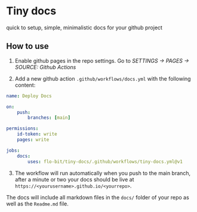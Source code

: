 # Tiny docs

quick to setup, simple, minimalistic docs for your github project

## How to use

1. Enable github pages in the repo settings. Go to _SETTINGS &rarr; PAGES &rarr; SOURCE: Github Actions_

2. Add a new github action `.github/workflows/docs.yml` with the following content:

```yaml
name: Deploy Docs

on:
    push:
        branches: [main]

permissions:
    id-token: write
    pages: write

jobs:
    docs:
        uses: flo-bit/tiny-docs/.github/workflows/tiny-docs.yml@v1
```

3. The workflow will run automatically when you push to the main branch, after a minute or two your docs should be live at `https://<yourusername>.github.io/<yourrepo>`.

The docs will include all markdown files in the `docs/` folder of your repo as well as the `Readme.md` file.
